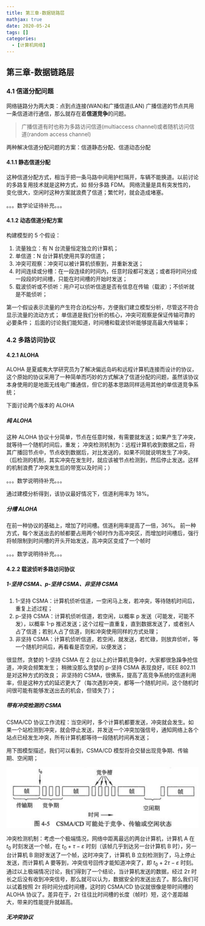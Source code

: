 ```yaml
---
title: 第三章-数据链路层
mathjax: true
date: 2020-05-24
tags: []
categories:
  - [计算机网络]
---
```


## 第三章-数据链路层

### 4.1 信道分配问题

网络链路分为两大类：点到点连接(WAN)和广播信道(LAN)
广播信道的节点共用一条信道进行通信，那么就存在着**信道竞争**的问题。

> 广播信道有时也称为多路访问信道(multiaccess channel)或者随机访问信道(random access channel)

两种解决信道分配问题的方案：信道静态分配、信道动态分配

#### 4.1.1 静态信道分配

这种信道分配方式，相当于把一条马路中间用护栏隔开，车辆不能换道。以前讨论的多路复用技术就是这种方式，如 频分多路 FDM。
网络流量是具有突发性的，变化很大，空闲时这种方案就浪费了信道；繁忙时，就会造成堵塞。

。。。数学论证待补充。。。

#### 4.1.2 动态信道分配方案

构建模型的 5 个假设：

1. 流量独立：有 N 台流量恒定独立的计算机；
2. 单信道：N 台计算机使用共享的信道；
3. 冲突可观察：冲突可以被计算机侦察到，并重新发送；
4. 时间连续或分槽：在一段连续的时间内，任意时段都可发送；或者将时间分成一段段的时间槽，只能在时间槽的开始时发送；
5. 载波侦听或不侦听：用户可以侦听信道是否有信息在传输（载波）；不侦听就是不能侦听；

第一个假设表示流量的产生符合泊松分布，方便我们建立模型分析，尽管这不符合显示流量的流动方式；
单信道是我们分析的核心，冲突可观察是保证传输可靠的必要条件；
后面的讨论我们能知道，时间槽和载波侦听能够提高最大传输率；

### 4.2 多路访问协议

#### 4.2.1 ALOHA

ALOHA 是夏威夷大学研究员为了解决偏远岛屿和远程计算机连接而设计的协议，这个原始的协议采用了一种简单而巧妙的方式解决了信道分配的问题，虽然该协议本身使用的是地面无线电广播通信，但它的基本思路同样适用其他的单信道竞争系统；

下面讨论两个版本的 ALOHA

##### 纯 ALOHA

这种 ALOHA 协议十分简单，节点在任意时候，有需要就发送；如果产生了冲突，就等待一个随机时间后，重发；
冲突检测机制为：远程计算机收到数据之后，将其广播回节点中，节点收到数据后，对比发送的，如果不同就说明发生了冲突。
（后检测的机制，其实冲突在发生时，就应该被节点检测到，然后停止发送。这样的机制浪费了冲突发生后的带宽以及时间；）

。。。数学说明待补充。。。

通过建模分析得到，该协议最好情况下，信道利用率为 18%。

##### 分槽 ALOHA

在前一种协议的基础上，增加了时间槽。信道利用率提高了一倍，36%。
前一种方式，每个发送出去的帧都要占用两个帧时作为高冲突区，而增加时间槽后，强行将帧限制到时间槽的开头开始发送，高冲突区变成了一个帧时

。。。数学说明待补充。。。

#### 4.2.2 载波侦听多路访问协议

##### 1-坚持 CSMA、p-坚持 CSMA、非坚持 CSMA

1. 1-坚持 CSMA：计算机侦听信道，一空闲马上发，若冲突，等待随机时间后，重复上述过程；
2. p-坚持 CSMA：计算机侦听信道，若空闲，以概率 p 发送（可能发，可能不发），以概率 1-p 推迟发送；这个过程一直重复，直到数据发送了，或者别人占了信道；若别人占了信道，则和冲突使用同样的方式处理；
3. 非坚持 CSMA：计算机侦听信道，若空闲，就发送，若忙碌，则放弃侦听，等一个随机时间后，再看看是否空闲，以便发送；

很显然，贪婪的 1-坚持 CSMA 在 2 台以上的计算机竞争时，大家都很急躁争抢信道，冲突会频繁发生；
稍微没那么贪婪的 p-坚持 CSMA 表现良好，IEEE 802.11 是对这种方式的改良；
非坚持的 CSMA，很佛系，提高了高竞争系统的信道利用率，但是这种方式的延迟更大了（每次遇到冲突，都等一个随机时间，这个随机时间很可能有能够发送出去的机会，但错失了）；

##### 带有冲突检测的 CSMA

CSMA/CD 协议工作流程：当空闲时，多个计算机都要发送，冲突就会发生。如果一个站检测到冲突，就会停止发送，并发送一个冲突加强信号，通知网络上各个站点已经发生冲突，所有计算机都等待一段随机时间再发送；

用下图模型描述，我们可以看到，CSMA/CD 模型将会交替出现竞争期、传输期、空闲期；

![picture 40](../../assets/%E8%AE%A1%E7%AE%97%E6%9C%BA%E7%BD%91%E7%BB%9C/%E7%AC%AC3%E7%AB%A0-%E6%95%B0%E6%8D%AE%E9%93%BE%E8%B7%AF%E5%B1%82/add54e874787e29959cee70672088b85fe55e240422370781dd7a93e7938ab44.png)

冲突检测机制：考虑一个极端情况，网络中距离最远的两台计算机，计算机 A 在 $t_0$ 时刻发送一个帧，在 $t_0 + \tau - \varepsilon$ 时刻（该帧几乎到达另一台计算机 B 时），另一台计算机 B 刚好发送了一个帧，这时冲突了，计算机 B 立刻检测到了，马上停止发送，而计算机 A 要等到，冲突信号回传才能知道冲突了，即 $t_0 + 2\tau - \varepsilon$ 时刻。
通过以上极端情况讨论，我们得到了一个结论，当计算机发送的数据，经过 $2\tau$ 时长之后没有收到冲突信号，那么就可以认为，数据安全的发送出去了。那么我们可以试着按照 $2\tau$ 将时间分成时间槽，这时的 CSMA/CD 协议就很像是带时间槽的 ALOHA 协议了。差异在于，$2\tau$ 往往比时间槽的长度（帧时）短，这个差距越大，带来的性能提升就越高。

##### 无冲突协议
